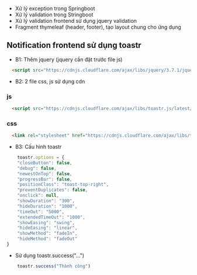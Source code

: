 - Xử lý exception trong Springboot 
- Xử lý validation trong Stringboot
- Xử lý validation frontend sử dụng jquery validation
- Fragment thymeleaf (header, footer), tạo layout chung cho ứng dụng
## Notification frontend sử dụng toastr
- B1: Thêm jquery (jquery cần đặt trước file js)
```html
  <script src="https://cdnjs.cloudflare.com/ajax/libs/jquery/3.7.1/jquery.min.js" integrity="sha512-v2CJ7UaYy4JwqLDIrZUI/4hqeoQieOmAZNXBeQyjo21dadnwR+8ZaIJVT8EE2iyI61OV8e6M8PP2/4hpQINQ/g==" crossorigin="anonymous" referrerpolicy="no-referrer"></script>
```

- B2: 2 file css, js sử dụng cdn
### js
```html
  <script src="https://cdnjs.cloudflare.com/ajax/libs/toastr.js/latest/toastr.min.js" integrity="sha512-VEd+nq25CkR676O+pLBnDW09R7VQX9Mdiij052gVCp5yVH3jGtH70Ho/UUv4mJDsEdTvqRCFZg0NKGiojGnUCw==" crossorigin="anonymous" referrerpolicy="no-referrer"></script>
```
### css
```html
  <link rel="stylesheet" href="https://cdnjs.cloudflare.com/ajax/libs/toastr.js/latest/css/toastr.min.css" integrity="sha512-vKMx8UnXk60zUwyUnUPM3HbQo8QfmNx7+ltw8Pm5zLusl1XIfwcxo8DbWCqMGKaWeNxWA8yrx5v3SaVpMvR3CA==" crossorigin="anonymous" referrerpolicy="no-referrer" />
```
- B3: Cấu hình toastr
```js
    toastr.options = {
    "closeButton": false,
    "debug": false,
    "newestOnTop": false,
    "progressBar": false,
    "positionClass": "toast-top-right",
    "preventDuplicates": false,
    "onclick": null,
    "showDuration": "300",
    "hideDuration": "1000",
    "timeOut": "5000",
    "extendedTimeOut": "1000",
    "showEasing": "swing",
    "hideEasing": "linear",
    "showMethod": "fadeIn",
    "hideMethod": "fadeOut"
}
```
- Sử dụng toastr.success("...")
```js
    toastr.success("Thành công")
```
